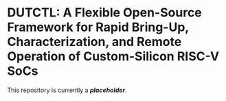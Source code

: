 # DUTCTL: A Flexible Open-Source Framework for Rapid Bring-Up, Characterization, and Remote Operation of Custom-Silicon RISC-V SoCs

This repository is currently a **_placeholder_**.
